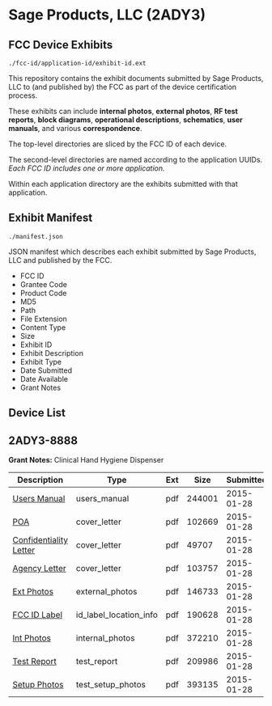 # Sage Products, LLC (2ADY3)
## FCC Device Exhibits

```
./fcc-id/application-id/exhibit-id.ext
```

This repository contains the exhibit documents submitted by Sage Products, LLC to (and published by) the FCC as part of the device certification process.

These exhibits can include **internal photos**, **external photos**, **RF test reports**, **block diagrams**, **operational descriptions**, **schematics**, **user manuals**, and various **correspondence**.

The top-level directories are sliced by the FCC ID of each device.

The second-level directories are named according to the application UUIDs. *Each FCC ID includes one or more application.*

Within each application directory are the exhibits submitted with that application. 

## Exhibit Manifest

```
./manifest.json
```

JSON manifest which describes each exhibit submitted by Sage Products, LLC and published by the FCC.

- FCC ID
- Grantee Code
- Product Code
- MD5
- Path
- File Extension
- Content Type
- Size
- Exhibit ID
- Exhibit Description
- Exhibit Type
- Date Submitted
- Date Available
- Grant Notes

## Device List
## 2ADY3-8888
**Grant Notes:** Clinical Hand Hygiene Dispenser

| Description | Type | Ext | Size | Submitted | Available |
| ----------- | ---- | --- | ---- | --------- | --------- |
| [Users Manual](2ADY3-8888/a14f4c3f48fd413d605b6b606e1178d7/2516892.pdf) | users_manual | pdf | 244001 | 2015-01-28 | 2015-01-28 |
| [POA](2ADY3-8888/a14f4c3f48fd413d605b6b606e1178d7/2516881.pdf) | cover_letter | pdf | 102669 | 2015-01-28 | 2015-01-28 |
| [Confidentiality Letter](2ADY3-8888/a14f4c3f48fd413d605b6b606e1178d7/2516882.pdf) | cover_letter | pdf | 49707 | 2015-01-28 | 2015-01-28 |
| [Agency Letter](2ADY3-8888/a14f4c3f48fd413d605b6b606e1178d7/2516883.pdf) | cover_letter | pdf | 103757 | 2015-01-28 | 2015-01-28 |
| [Ext Photos](2ADY3-8888/a14f4c3f48fd413d605b6b606e1178d7/2516885.pdf) | external_photos | pdf | 146733 | 2015-01-28 | 2015-01-28 |
| [FCC ID Label](2ADY3-8888/a14f4c3f48fd413d605b6b606e1178d7/2516886.pdf) | id_label_location_info | pdf | 190628 | 2015-01-28 | 2015-01-28 |
| [Int Photos](2ADY3-8888/a14f4c3f48fd413d605b6b606e1178d7/2516887.pdf) | internal_photos | pdf | 372210 | 2015-01-28 | 2015-01-28 |
| [Test Report](2ADY3-8888/a14f4c3f48fd413d605b6b606e1178d7/2516890.pdf) | test_report | pdf | 209986 | 2015-01-28 | 2015-01-28 |
| [Setup Photos](2ADY3-8888/a14f4c3f48fd413d605b6b606e1178d7/2516891.pdf) | test_setup_photos | pdf | 393135 | 2015-01-28 | 2015-01-28 |
